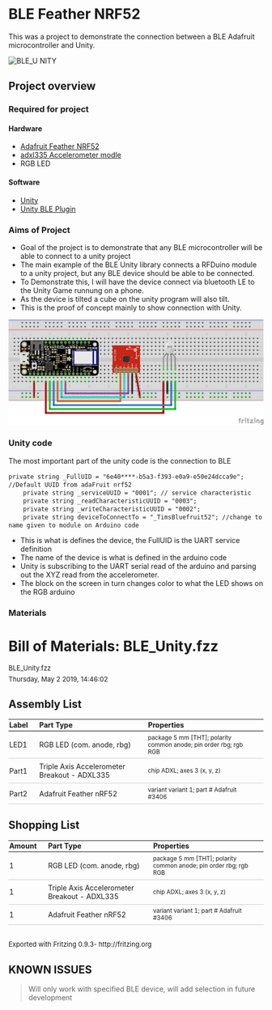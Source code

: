 # BLE Feather NRF52
This was a project to demonstrate the connection between a BLE Adafruit microcontroller and Unity.

![BLE_U
NITY](images/300pwr.gif)

## Project overview
### Required for project 
#### Hardware
- [Adafruit Feather NRF52](https://learn.adafruit.com/bluefruit-nrf52-feather-learning-guide?view=all)
-  [adxl335 Accelerometer modle](https://www.sparkfun.com/datasheets/Components/SMD/adxl335.pdf)
- RGB LED
#### Software
- [Unity](https://store.unity.com/download) 
- [Unity BLE Plugin](https://assetstore.unity.com/packages/tools/network/bluetooth-le-for-ios-tvos-and-android-26661)

### Aims of Project
- Goal of the project is to demonstrate that any BLE microcontroller will be able to connect to a unity project
- The main example of the BLE Unity library connects a RFDuino module to a unity project, but any BLE device should be able to be connected.
- To Demonstrate this, I will have the device connect via bluetooth LE to the Unity Game runnung on a phone.
- As the device is tilted a cube on the unity program will also tilt.  
- This is the proof of concept mainly to show connection with Unity.

![Fritzing](images/BLE_unity_bb.png "Fritzing")

### Unity code
The most important part of the unity code is the connection to BLE
```
private string _FullUID = "6e40****-b5a3-f393-e0a9-e50e24dcca9e"; //Default UUID from adaFruit nrf52
    private string _serviceUUID = "0001"; // service characteristic
    private string _readCharacteristicUUID = "0003"; 
    private string _writeCharacteristicUUID = "0002";
    private string deviceToConnectTo = "_TimsBluefruit52"; //change to name given to module on Arduino code

```
- This is what is defines the device, the FullUID is the UART service definition
- The name of the device is what is defined in the arduino code
- Unity is subscribing to the UART serial read of the arduino and parsing out the XYZ read from the accelerometer.
- The block on the screen in turn changes color to what the LED shows on the RGB arduino

### Materials
<!DOCTYPE html PUBLIC "-//W3C//DTD XHTML 1.0 Transitional//EN" "http://www.w3.org/TR/xhtml1/DTD/xhtml1-transitional.dtd">
<html xmlns="http://www.w3.org/1999/xhtml">
<head>
<meta http-equiv="Content-Type" content="text/html; charset=utf-8" />
<title>Fritzing Bill of Materials</title>
<style type="text/css">
.meta {
	font-size: small;
	margin: 0.4em 0;
}
table {
	border-collapse: collapse;
}
th {
	font-weight: bold;
	text-align: left;
	border-bottom: 1px solid black;
	padding: 0.1em 1.5em 0.2em 0.1em;
}
td {
	border-bottom: 1px solid #CCC;
	padding: 0.5em 1.5em 0.5em 0.1em;
}
.props {
	font-size: smaller;
}
</style>
</head>

<body>
<h1>Bill of Materials: BLE_Unity.fzz</h1>
<p class="meta">BLE_Unity.fzz</p>
<p class="meta">Thursday, May 2 2019, 14:46:02</p>

<h2>Assembly List</h2>
<table>

  <thead>
   <tr>
    <th>Label</th>
    <th>Part Type</th>
    <th>Properties</th>
    </tr>
  </thead>
  <tbody>
  <tr>
    <td>LED1</td>
    <td>RGB LED (com. anode, rbg)</td>
    <td class="props">package 5 mm [THT]; polarity common anode; pin order rbg; rgb RGB</td>
</tr><tr>
    <td>Part1</td>
    <td>Triple Axis Accelerometer Breakout - ADXL335</td>
    <td class="props">chip ADXL; axes 3 (x, y, z)</td>
</tr><tr>
    <td>Part2</td>
    <td>Adafruit Feather nRF52</td>
    <td class="props">variant variant 1; part # Adafruit #3406</td>
</tr>
  </tbody>
</table>
<h2>Shopping List</h2>
<table>
  <thead>
	<tr>
    <th>Amount</th>
    <th>Part Type</th>
    <th>Properties</th>
    </tr>
  </thead>
  <tbody>
<tr>
    <td>1</td>
    <td>RGB LED (com. anode, rbg)</td>
    <td class="props">package 5 mm [THT]; polarity common anode; pin order rbg; rgb RGB</td>
</tr><tr>
    <td>1</td>
    <td>Triple Axis Accelerometer Breakout - ADXL335</td>
    <td class="props">chip ADXL; axes 3 (x, y, z)</td>
</tr><tr>
    <td>1</td>
    <td>Adafruit Feather nRF52</td>
    <td class="props">variant variant 1; part # Adafruit #3406</td>
</tr>
  </tbody>
</table>
<p class="meta"><br/>Exported with Fritzing 0.9.3- http://fritzing.org</p>
</body>
</html>

## KNOWN ISSUES
> Will only work with specified BLE device, will add selection in future development
